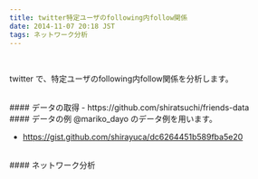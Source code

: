 ```yaml
---
title: twitter特定ユーザのfollowing内follow関係
date: 2014-11-07 20:18 JST
tags: ネットワーク分析
---
```


<br />

twitter で、特定ユーザのfollowing内follow関係を分析します。

<br />
#### データの取得
- https://github.com/shiratsuchi/friends-data


<br />
#### データの例
@mariko_dayo のデータ例を用います。

- https://gist.github.com/shirayuca/dc6264451b589fba5e20


<br />
#### ネットワーク分析
<script src="https://gist.github.com/shirayuca/63daf569752330f00f94.js"></script>


<br />
